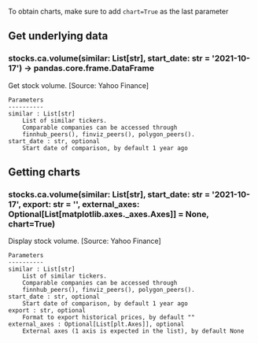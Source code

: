 To obtain charts, make sure to add `chart=True` as the last parameter

## Get underlying data 
### stocks.ca.volume(similar: List[str], start_date: str = '2021-10-17') -> pandas.core.frame.DataFrame

Get stock volume. [Source: Yahoo Finance]

    Parameters
    ----------
    similar : List[str]
        List of similar tickers.
        Comparable companies can be accessed through
        finnhub_peers(), finviz_peers(), polygon_peers().
    start_date : str, optional
        Start date of comparison, by default 1 year ago

## Getting charts 
### stocks.ca.volume(similar: List[str], start_date: str = '2021-10-17', export: str = '', external_axes: Optional[List[matplotlib.axes._axes.Axes]] = None, chart=True)

Display stock volume. [Source: Yahoo Finance]

    Parameters
    ----------
    similar : List[str]
        List of similar tickers.
        Comparable companies can be accessed through
        finnhub_peers(), finviz_peers(), polygon_peers().
    start_date : str, optional
        Start date of comparison, by default 1 year ago
    export : str, optional
        Format to export historical prices, by default ""
    external_axes : Optional[List[plt.Axes]], optional
        External axes (1 axis is expected in the list), by default None
